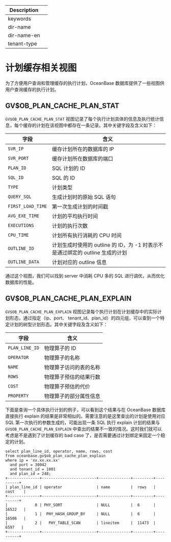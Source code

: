 | Description   |                 |
|---------------|-----------------|
| keywords      |                 |
| dir-name      |                 |
| dir-name-en   |                 |
| tenant-type   |                 |

# 计划缓存相关视图

为了方便用户查询和管理缓存的执行计划，OceanBase 数据库提供了一些视图供用户查询缓存的执行计划。

## GV$OB_PLAN_CACHE_PLAN_STAT

`GV$OB_PLAN_CACHE_PLAN_STAT` 视图记录了每个执行计划具体的信息及执行统计信息，每个缓存的计划在该视图中都存在一条记录。其中关键字段及含义如下：

|字段   |含义  |
|---|---|
|`SVR_IP`|缓存计划所在的数据库的 IP |
|`SVR_PORT`|缓存计划所在数据库的端口 |
|`PLAN_ID`|SQL 计划的 ID |
|`SQL_ID`|SQL 的 ID |
|`TYPE`| 计划类型 |
|`QUERY_SQL`|生成计划时的原始 SQL 语句 |
|`FIRST_LOAD_TIME`| 第一次生成计划的时间戳 |
|`AVG_EXE_TIME` | 计划的平均执行时间 |
|`EXECUTIONS`| 计划的执行次数 |
|`CPU_TIME` |计划所有执行消耗的 CPU 时间 |
|`OUTLINE_ID` |计划生成时使用的 outline 的 ID，为 -1 时表示不是通过绑定的 outline 生成的计划 |
|`OUTLINE_DATA` | 计划对应的 outline 信息 |

通过这个视图，我们可以找到 server 中消耗 CPU 多的 SQL 进行调优，从而优化数据库的性能。

## GV$OB_PLAN_CACHE_PLAN_EXPLAIN

`GV$OB_PLAN_CACHE_PLAN_EXPLAIN` 视图记录每个执行计划在计划缓存中的实际计划形态，通过指定（ip、port、 tenant_id、plan_id）的四元组，可以查到一个特定计划的树型计划形态。其中关键字段及含义如下：

|字段   |含义  |
|---|---|
|`PLAN_LINE_ID` |物理算子的 ID |
|`OPERATOR` |物理算子的名称 |
|`NAME` | 物理算子访问的表的名称 |
|`ROWS` | 物理算子预估的结果行数 |
|`COST` | 物理算子预估的代价 |
|`PROPERTY` | 物理算子的部分属性信息 |

下面是查询一个具体执行计划的例子，可以看到这个结果与在 OceanBase 数据库直接执行 explain 的结果是非常相似的。需要注意的是这里查出的计划是使用对应 SQL 第一次执行的参数生成的，可能出现一条 SQL 执行 explain 计划的结果与 `GV$OB_PLAN_CACHE_PLAN_EXPLAIN` 中查出的结果不一致的情况。这时我们就可以考虑是不是遇到了计划缓存的 bad case 了，是否需要通过计划绑定来固定一个稳定的计划。

```
select plan_line_id, operator, name, rows, cost
from oceanbase.gv$ob_plan_cache_plan_explain
where ip = 'xx.xx.xx.xx'
  and port = 30042
  and tenant_id = 1001
  and plan_id = 248;
+--------------+------------------------+--------------+---------+----------+
| plan_line_id | operator               | name         |  rows   |  cost    |
+--------------+------------------------+--------------+---------+----------+
|            0 | PHY_SORT               | NULL         |  6      |  16522   |
|            1 |  PHY_HASH_GROUP_BY     | NULL         |  6      |  16506   |
|            2 |   PHY_TABLE_SCAN       | lineitem     |  11473  |   6597   |
+--------------+------------------------+--------------+---------+----------+
```
